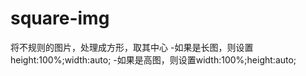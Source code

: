 # square-img
将不规则的图片，处理成方形，取其中心
-如果是长图，则设置 height:100%;width:auto;
-如果是高图，则设置width:100%;height:auto;
